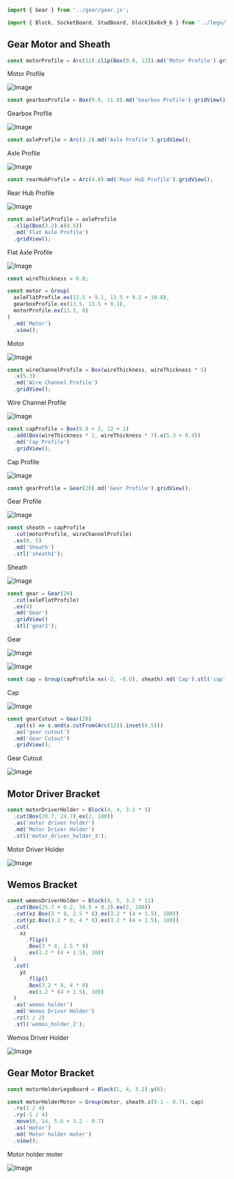 ```JavaScript
import { Gear } from '../gear/gear.js';
```

```JavaScript
import { Block, SocketBoard, StudBoard, block16x8x9_6 } from '../lego/lego.nb';
```

## Gear Motor and Sheath

```JavaScript
const motorProfile = Arc(12).clip(Box(9.8, 12)).md('Motor Profile').gridView();
```

Motor Profile

![Image](micro_gear_motor.md.0.png)

```JavaScript
const gearboxProfile = Box(9.8, 11.8).md('Gearbox Profile').gridView();
```

Gearbox Profile

![Image](micro_gear_motor.md.1.png)

```JavaScript
const axleProfile = Arc(3.2).md('Axle Profile').gridView();
```

Axle Profile

![Image](micro_gear_motor.md.2.png)

```JavaScript
const rearHubProfile = Arc(4.8).md('Rear Hub Profile').gridView();
```

Rear Hub Profile

![Image](micro_gear_motor.md.3.png)

```JavaScript
const axleFlatProfile = axleProfile
  .clip(Box(3.2).x(0.5))
  .md('Flat Axle Profile')
  .gridView();
```

Flat Axle Profile

![Image](micro_gear_motor.md.4.png)

```JavaScript
const wireThickness = 0.8;
```

```JavaScript
const motor = Group(
  axleFlatProfile.ex(13.5 + 9.1, 13.5 + 9.1 + 10.8),
  gearboxProfile.ex(13.5, 13.5 + 9.1),
  motorProfile.ex(13.5, 0)
)
  .md('Motor')
  .view();
```

Motor

![Image](micro_gear_motor.md.5.png)

```JavaScript
const wireChannelProfile = Box(wireThickness, wireThickness * 5)
  .x(5.3)
  .md('Wire Channel Profile')
  .gridView();
```

Wire Channel Profile

![Image](micro_gear_motor.md.6.png)

```JavaScript
const capProfile = Box(9.8 + 2, 12 + 2)
  .add(Box(wireThickness * 2, wireThickness * 7).x(5.3 + 0.4))
  .md('Cap Profile')
  .gridView();
```

Cap Profile

![Image](micro_gear_motor.md.7.png)

```JavaScript
const gearProfile = Gear(20).md('Gear Profile').gridView();
```

Gear Profile

![Image](micro_gear_motor.md.8.png)

```JavaScript
const sheath = capProfile
  .cut(motorProfile, wireChannelProfile)
  .ex(0, 5)
  .md('Sheath')
  .stl('sheath1');
```

Sheath

![Image](micro_gear_motor.md.9.png)

```JavaScript
const gear = Gear(20)
  .cut(axleFlatProfile)
  .ex(4)
  .md('Gear')
  .gridView()
  .stl('gear2');
```

Gear

![Image](micro_gear_motor.md.10.png)

![Image](micro_gear_motor.md.11.png)

```JavaScript
const cap = Group(capProfile.ex(-2, -0.0), sheath).md('Cap').stl('cap');
```

Cap

![Image](micro_gear_motor.md.12.png)

```JavaScript
const gearCutout = Gear(20)
  .op((s) => s.and(s.cutFrom(Arc(12)).inset(0.5)))
  .as('gear cutout')
  .md('Gear Cutout')
  .gridView();
```

Gear Cutout

![Image](micro_gear_motor.md.13.png)

## Motor Driver Bracket

```JavaScript
const motorDriverHolder = Block(4, 4, 3.2 * 5)
  .cut(Box(20.7, 24.7).ex(2, 100))
  .as('motor driver holder')
  .md('Motor Driver Holder')
  .stl('motor_driver_holder_3');
```

Motor Driver Holder

![Image](micro_gear_motor.md.14.png)

## Wemos Bracket

```JavaScript
const wemosDriverHolder = Block(4, 5, 3.2 * 11)
  .cut(Box(25.7 + 0.2, 34.5 + 0.2).ex(2, 100))
  .cut(xz.Box(3 * 8, 2.5 * 8).ex(3.2 * (4 + 1.5), 100))
  .cut(yz.Box(3.2 * 8, 4 * 8).ex(3.2 * (4 + 1.5), 100))
  .cut(
    xz
      .flip()
      .Box(3 * 8, 2.5 * 8)
      .ex(3.2 * (4 + 1.5), 100)
  )
  .cut(
    yz
      .flip()
      .Box(3.2 * 8, 4 * 8)
      .ex(3.2 * (4 + 1.5), 100)
  )
  .as('wemos holder')
  .md('Wemos Driver Holder')
  .rz(1 / 2)
  .stl('wemos_holder_2');
```

Wemos Driver Holder

![Image](micro_gear_motor.md.15.png)

## Gear Motor Bracket

```JavaScript
const motorHolderLegoBoard = Block(1, 4, 3.2).y(6);
```

```JavaScript
const motorHolderMotor = Group(motor, sheath.z(9.1 - 0.7), cap)
  .rx(1 / 4)
  .ry(-1 / 4)
  .move(0, 14, 5.6 + 3.2 - 0.7)
  .as('motor')
  .md('Motor holder moter')
  .view();
```

Motor holder moter

![Image](micro_gear_motor.md.16.png)

